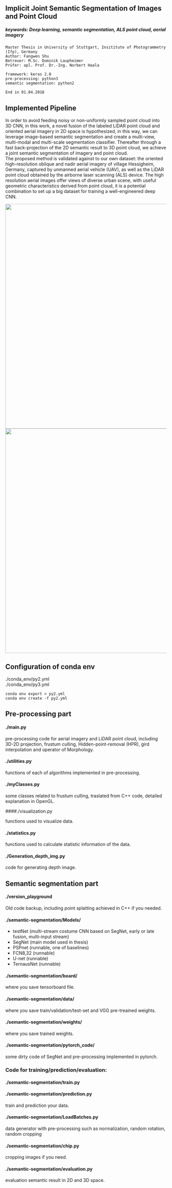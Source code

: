 ## Implicit Joint Semantic Segmentation of Images and Point Cloud
##### keywords: Deep learning, semantic segmentation, ALS point cloud, aerial imagery
```
Master Thesis in University of Stuttgart, Insititute of Photogrammetry (Ifp), Germany
Author: Fangwen Shu
Betreuer: M.Sc. Dominik Laupheimer
Prüfer: apl. Prof. Dr.-Ing. Norbert Haala

framework: keras 2.0
pre-processing: python3
semantic segmentation: python2

End in 01.04.2018
```
## Implemented Pipeline
In order to avoid feeding noisy or non-uniformly sampled point cloud into 3D CNN, in this work, a novel fusion of the labeled LiDAR point cloud and oriented aerial imagery in 2D space is hypothesized, in this way, we can leverage image-based semantic segmentation and create a multi-view, multi-modal and multi-scale segmentation classifier. Thereafter through a fast back-projection of the 2D semantic result to 3D point cloud, we achieve a joint semantic segmentation of imagery and point cloud. <br>
The proposed method is validated against to our own dataset: the oriented high-resolution oblique and nadir aerial imagery of village Hessigheim, Germany, captured by unmanned aerial vehicle (UAV), as well as the LiDAR point cloud obtained by the airborne laser scanning (ALS) device. The high resolution aerial images offer views of diverse urban scene, with useful geometric characteristics derived from point cloud, it is a potential combination to set up a big dataset for training a well-engineered deep CNN. 

<img src="https://github.com/PeterFWS/masterThesis_BK/blob/master/imgs/pipline.png" width="700">
<img src="https://github.com/PeterFWS/masterThesis_BK/blob/master/imgs/list_of_classes.PNG" width="700">


## Configuration of conda env

./conda_env/py2.yml <br>
./conda_env/py3.yml <br>

```
conda env export > py2.yml
conda env create -f py2.yml
```


## Pre-processing part

#### ./main.py

pre-processing code for aerial imagery and LiDAR point cloud, including 3D-2D projection, frustum culling, 
Hidden-point-removal (HPR), gird interpolation and operator of Morphology.


#### ./utilities.py

functions of each of algorithms implemented in pre-processing.


#### ./myClasses.py

some classes related to frustum culling, traslated from C++ code, detailed explanation in OpenGL.


####./visualization.py

functions used to visualize data. 


#### ./statistics.py

functions used to calculate statistic information of the data.


#### ./Generation_depth_img.py

code for generating depth image.

## Semantic segmentation part

#### ./version_playground

Old code backup, including point splatting achieved in C++ if you needed.<br>


#### ./semantic-segmentation/Models/

* testNet (multi-stream costume CNN based on SegNet, early or late fusion, multi-input stream)
* SegNet (main model used in thesis)
* PSPnet (runnable, one of baselines)
* FCN8,32 (runnable)
* U-net (runnable)
* TernausNet (runnable)


#### ./semantic-segmentation/board/

where you save tensorboard file.


#### ./semantic-segmentation/data/

where you save train/validation/test-set and VGG pre-treained weights.


#### ./semantic-segmentation/weights/

where you save trained weights.


#### ./semantic-segmentation/pytorch_code/

some dirty code of SegNet and pre-processing implemented in pytorch. 

### Code for training/prediction/evaluation:

#### ./semantic-segmentation/train.py
#### ./semantic-segmentation/prediction.py

train and prediction your data.


#### ./semantic-segmentation/LoadBatches.py

data generator with pre-processing such as normalization, random rotation, random cropping


#### ./semantic-segmentation/chip.py

cropping images if you need.


#### ./semantic-segmentation/evaluation.py

evaluation semantic result in 2D and 3D space.

